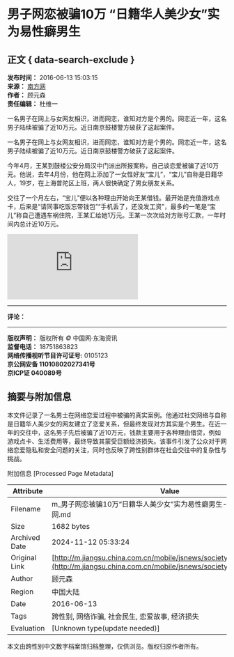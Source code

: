 # 男子网恋被骗10万 “日籍华人美少女”实为易性癖男生

## 正文 { data-search-exclude }


**发布时间：** 2016-06-13 15:03:15  
**来源：** [南方网](http://lady.southcn.com/6/2016-06/13/content_149301987.htm)  
**作者：** 顾元森  
**责任编辑：** 杜维一  

一名男子在网上与女网友相识，进而网恋，谁知对方是个男的。网恋近一年，这名男子陆续被骗了近10万元。近日南京鼓楼警方破获了这起案件。

一名男子在网上与女网友相识，进而网恋，谁知对方是个男的。网恋近一年，这名男子陆续被骗了近10万元。近日南京鼓楼警方破获了这起案件。

今年4月，王某到鼓楼公安分局汉中门派出所报案称，自己谈恋爱被骗了近10万元。他说，去年4月份，他在网上添加了一女性好友“宝儿”，“宝儿”自称是日籍华人，19岁，在上海普陀区上班，两人很快确定了男女朋友关系。

交往了一个月左右，“宝儿”便以各种理由开始向王某借钱。最开始是充值游戏点卡，后来是“请同事吃饭忘带钱包”“手机丢了，还没发工资”，最多的一笔是“宝儿”称自己遭遇车祸住院，王某汇给她1万元。王某一次次给对方账号汇款，一年时间内总计近10万元。

![男子网恋被骗](http://jiangsu.china.com.cn/html/2018/meilijiangsu_0502/10571825.html)

---

**评论：**  
<!-- 这里可以添加评论功能 -->

---

**版权声明：** 版权所有 _©_ 中国网·东海资讯  
**监督电话：** 18751863823  
**网络传播视听节目许可证号:** 0105123  
**京公网安备 11010802027341号**  
**京ICP证 040089号**  

## 摘要与附加信息

<!-- tcd_abstract -->
本文件记录了一名男士在网络恋爱过程中被骗的真实案例。他通过社交网络与自称是日籍华人美少女的网友建立了恋爱关系，但最终发现对方其实是个男生。在近一年的交往中，这名男子先后被骗了近10万元，钱款主要用于各种理由借贷，例如游戏点卡、生活费用等，最终导致其蒙受巨额经济损失。该事件引发了公众对于网络恋爱隐私和安全问题的关注，同时也反映了跨性别群体在社会交往中的复杂性与挑战。
<!-- tcd_abstract_end -->

附加信息 [Processed Page Metadata]

| Attribute       | Value                                  |
|-----------------|----------------------------------------|
| Filename        | m_男子网恋被骗10万“日籍华人美少女”实为易性癖男生-_社会民生-_中国网.md                             |
| Size            | 1682 bytes                           |
| Archived Date   | 2024-11-12 05:33:24                             |
| Original Link   | [http://m.jiangsu.china.com.cn/mobile/jsnews/society/5940175_1.html](http://m.jiangsu.china.com.cn/mobile/jsnews/society/5940175_1.html)                       |
| Author          | 顾元森                               |
| Region          | 中国大陆                               |
| Date            | 2016-06-13                                 |
| Tags            | 跨性别, 网络诈骗, 社会民生, 恋爱故事, 经济损失                                 |
| Evaluation            | [Unknown type(update needed)]                                 |
<!-- tcd_table_end -->

本文由跨性别中文数字档案馆归档整理，仅供浏览。版权归原作者所有。
